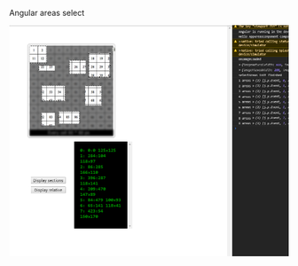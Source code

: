 Angular areas select 

<img src="https://raw.githubusercontent.com/almgwary/angular-areas-test/master/test-screen-shot.PNG">

